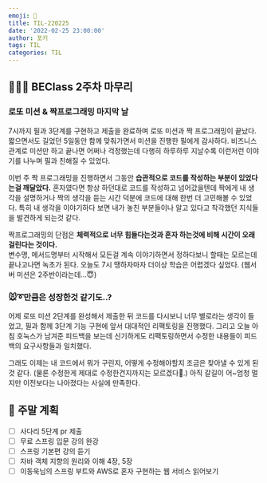 ```yaml
---
emoji: 📝
title: TIL-220225
date: '2022-02-25 23:00:00'
author: 포키
tags: TIL
categories: TIL
---
```


## 🙇🏻‍♂️ BEClass 2주차 마무리

### 로또 미션 & 짝프로그래밍 마지막 날

7시까지 필과 3단계를 구현하고 제출을 완료하며 로또 미션과 짝 프로그래밍이 끝났다.  
짧으면서도 길었던 5일동안 함께 맞춰가면서 미션을 진행한 필에게 감사하다. 비즈니스 관계로 미션만 하고 끝나면 어쩌나 걱정했는데 다행히 하루하루 지날수록 이런저런 이야기를 나누며 필과 친해질 수 있었다.

이번 주 짝 프로그래밍을 진행하면서 그동안 **습관적으로 코드를 작성하는 부분이 있었다는걸 깨달았다.**
혼자였다면 항상 하던대로 코드를 작성하고 넘어갔을텐데 짝에게 내 생각을 설명하거나 짝의 생각을 듣는 시간 덕분에 코드에 대해 한번 더 고민해볼 수 있었다.
특히 내 생각을 이야기하다 보면 내가 놓친 부분들이나 알고 있다고 착각했던 지식들을 발견하게 되는것 같다.

짝프로그래밍의 단점은 **체력적으로 너무 힘들다는것과 혼자 하는것에 비해 시간이 오래걸린다는 것이다.**  
변수명, 메서드명부터 시작해서 모든걸 계속 이야기하면서 정하다보니 할때는 모르는데 끝나고나면 녹초가 된다. 오늘도 7시 땡하자마자 더이상 학습은 어렵겠다 싶었다.
(웹서버 미션은 2주반이라는데...😇)

### 🐭➰만큼은 성장한것 같기도..?

어제 로또 미션 2단계를 완성해서 제출한 뒤 코드를 다시보니 너무 별로라는 생각이 들었고, 필과 함께 3단계 기능 구현에 앞서 대대적인 리팩토링을 진행했다.
그리고 오늘 아침 호눅스가 남겨준 피드백을 보는데 신기하게도 리팩토링하면서 수정한 내용들이 피드백의 요구사항들과 일치했다.

그래도 이제는 내 코드에서 뭐가 구린지, 어떻게 수정해야할지 조금은 찾아낼 수 있게 된것 같다. (물론 수정한게 제대로 수정한건지까지는 모르겠다🥲.)
아직 갈길이 어~엄청 멀지만 이전보다는 나아졌다는 사실에 만족한다.

## 📜 주말 계획

- [ ] 사다리 5단계 pr 제출
- [ ] 무료 스프링 입문 강의 완강
- [ ] 스프링 기본편 강의 듣기
- [ ] 자바 객체 지향의 원리와 이해 4장, 5장
- [ ] 이동욱님의 스프링 부트와 AWS로 혼자 구현하는 웹 서비스 읽어보기
